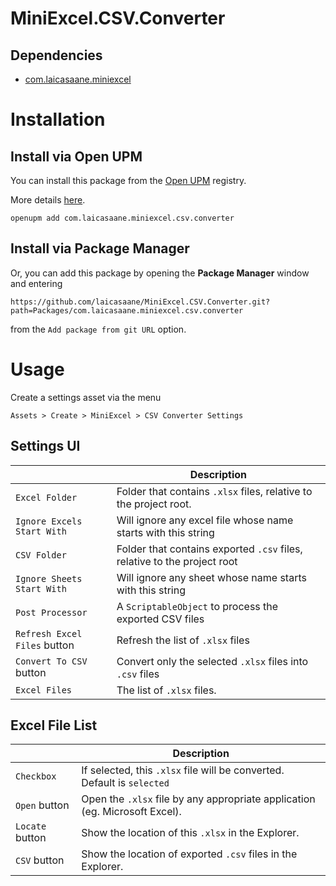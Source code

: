 # MiniExcel.CSV.Converter

## Dependencies

- [com.laicasaane.miniexcel](https://github.com/laicasaane/MiniExcel)

# Installation

## Install via Open UPM

You can install this package from the [Open UPM](https://openupm.com/packages/com.laicasaane.miniexcel.csv.converter/) registry.

More details [here](https://github.com/openupm/openupm-cli#installation).

```
openupm add com.laicasaane.miniexcel.csv.converter
```

## Install via Package Manager

Or, you can add this package by opening the **Package Manager** window and entering

```
https://github.com/laicasaane/MiniExcel.CSV.Converter.git?path=Packages/com.laicasaane.miniexcel.csv.converter
```

from the `Add package from git URL` option.

# Usage

Create a settings asset via the menu

```
Assets > Create > MiniExcel > CSV Converter Settings
```

## Settings UI

|                            |Description|
|----------------------------|-----------|
|`Excel Folder`              |Folder that contains `.xlsx` files, relative to the project root.|
|`Ignore Excels Start With`  |Will ignore any excel file whose name starts with this string|
|`CSV Folder`                |Folder that contains exported `.csv` files, relative to the project root|
|`Ignore Sheets Start With`  |Will ignore any sheet whose name starts with this string|
|`Post Processor`            |A `ScriptableObject` to process the exported CSV files|
|`Refresh Excel Files` button|Refresh the list of `.xlsx` files|
|`Convert To CSV` button     |Convert only the selected `.xlsx` files into `.csv` files|
|`Excel Files`               |The list of `.xlsx` files.|

## Excel File List

|               |Description|
|---------------|-----------|
|`Checkbox`     |If selected, this `.xlsx` file will be converted.<br>Default is `selected`|
|`Open` button  |Open the `.xlsx` file by any appropriate application (eg. Microsoft Excel).|
|`Locate` button|Show the location of this `.xlsx` in the Explorer.|
|`CSV` button   |Show the location of exported `.csv` files in the Explorer.|

